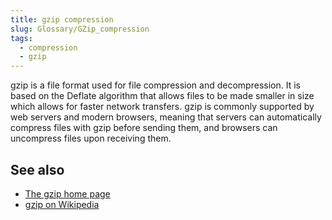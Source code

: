 ```yaml
---
title: gzip compression
slug: Glossary/GZip_compression
tags:
  - compression
  - gzip
---
```


gzip is a file format used for file compression and decompression. It is based on the Deflate algorithm that allows files to be made smaller in size which allows for faster network transfers. gzip is commonly supported by web servers and modern browsers, meaning that servers can automatically compress files with gzip before sending them, and browsers can uncompress files upon receiving them.

## See also

- [The gzip home page](https://www.gzip.org/)
- [gzip on Wikipedia](https://en.wikipedia.org/wiki/Gzip)
